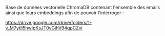 Base de données vectorielle ChromaDB contenant l'ensemble des emails ainsi que leurs embeddings afin de pouvoir l'intérroger : 

https://drive.google.com/drive/folders/1-v_M7ytIl5hwlpKsJT0vGihV94qpCZvi